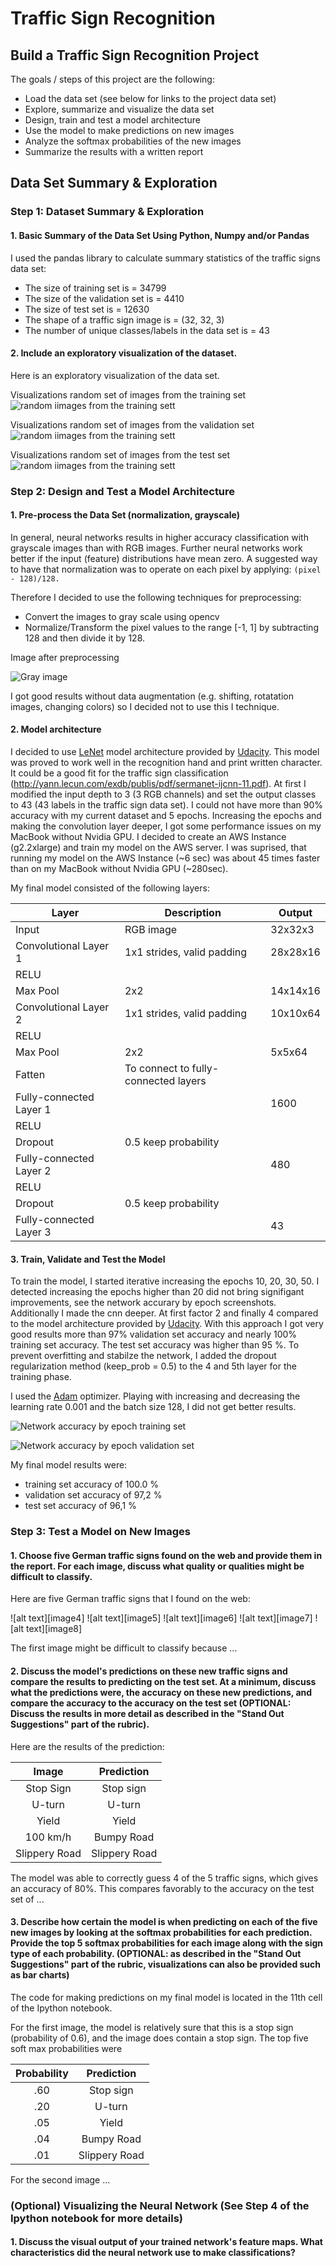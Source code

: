 # **Traffic Sign Recognition** 


## **Build a Traffic Sign Recognition Project**

The goals / steps of this project are the following:
* Load the data set (see below for links to the project data set)
* Explore, summarize and visualize the data set
* Design, train and test a model architecture
* Use the model to make predictions on new images
* Analyze the softmax probabilities of the new images
* Summarize the results with a written report

## **Data Set Summary & Exploration**

### Step 1: Dataset Summary & Exploration

#### 1. Basic Summary of the Data Set Using Python, Numpy and/or Pandas

I used the pandas library to calculate summary statistics of the traffic
signs data set:

* The size of training set is  = 34799
* The size of the validation set is = 4410
* The size of test set is  = 12630
* The shape of a traffic sign image is = (32, 32, 3)
* The number of unique classes/labels in the data set is = 43

#### 2. Include an exploratory visualization of the dataset.

Here is an exploratory visualization of the data set.

Visualizations random set of images from the training set
![random iimages from the training sett](images/1_training_dataset.png)

Visualizations random set of images from the validation set
![random iimages from the training sett](images/1_validation_dataset.png)

Visualizations random set of images from the test set
![random iimages from the training sett](images/1_test_dataset.png)

### Step 2: Design and Test a Model Architecture

#### 1. Pre-process the Data Set (normalization, grayscale)

In general, neural networks results in higher accuracy classification with grayscale images than with RGB images. Further neural networks work better if the input (feature) distributions have mean zero. A suggested way to have that normalization was to operate on each pixel by applying: `(pixel - 128)/128.`

Therefore I decided to use the following techniques for preprocessing:

- Convert the images to gray scale using opencv
- Normalize/Transform the pixel values to the range [-1, 1] by subtracting 128 and then divide it by 128.

Image after preprocessing

![Gray image](images/2_preprocessing.png)

I got good results without data augmentation (e.g. shifting, rotatation images, changing colors)  so I decided not to use this I technique.


#### 2. Model architecture

I decided to use [LeNet](http://yann.lecun.com/exdb/lenet/) model architecture provided by [Udacity](https://github.com/udacity/CarND-LeNet-Lab). This model was proved to work well in the recognition hand and print written character. It could be a good fit for the traffic sign classification (http://yann.lecun.com/exdb/publis/pdf/sermanet-ijcnn-11.pdf).
At first I modified the input depth to 3 (3 RGB channels) and set the output classes to 43 (43 labels in the traffic sign data set). I could not have more than 90% accuracy with my current dataset and 5 epochs.
Increasing the epochs and making the convolution layer deeper, I got some performance issues on my MacBook without Nvidia GPU. I decided to create an AWS Instance (g2.2xlarge) and train my model on the AWS server. I was suprised, that running my model on the AWS Instance (~6 sec) was about 45 times faster than on my MacBook without Nvidia GPU (~280sec).

My final model consisted of the following layers:

|Layer | Description|Output|
|------|------------|------|
|Input | RGB image| 32x32x3|
|Convolutional Layer 1 | 1x1 strides, valid padding | 28x28x16|
|RELU| | |
|Max Pool| 2x2 | 14x14x16|
|Convolutional Layer 2 | 1x1 strides, valid padding | 10x10x64|
|RELU| | |
|Max Pool | 2x2 | 5x5x64|
|Fatten| To connect to fully-connected layers |
|Fully-connected Layer 1| | 1600|
|RELU| | |
|Dropout| 0.5 keep probability ||
|Fully-connected Layer 2| | 480
|RELU| | |
|Dropout| 0.5 keep probability||
|Fully-connected Layer 3| | 43
 


#### 3. Train, Validate and Test the Model

To train the model, I started iterative increasing the epochs 10, 20, 30, 50. I detected increasing the epochs higher than 20 did not bring signifigant improvements, see the network accurary by epoch screenshots.
Additionally I made the cnn deeper. At first factor 2 and finally 4 compared to the model architecture provided by [Udacity](https://github.com/udacity/CarND-LeNet-Lab).
With this approach I got very good results more than 97% validation set accuracy and nearly 100% training set accuracy. The test set accuracy was higher than 95 %.
To prevent overfitting and stabilze the network, I added the dropout regularization method (keep_prob = 0.5) to the 4 and 5th layer for the training phase.

I used the  [Adam](http://sebastianruder.com/optimizing-gradient-descent/index.html#adam) optimizer. Playing with increasing and decreasing the learning rate 0.001 and the batch size 128, I did not get better results.

![Network accuracy by epoch training set](images/2_epoch_training_set.png)

![Network accuracy by epoch validation set](images/2_epoch_validation_set.png)

My final model results were:
* training set accuracy of 100.0 %
* validation set accuracy of 97,2 %
* test set accuracy of 96,1 %


### Step 3: Test a Model on New Images

#### 1. Choose five German traffic signs found on the web and provide them in the report. For each image, discuss what quality or qualities might be difficult to classify.

Here are five German traffic signs that I found on the web:

![alt text][image4] ![alt text][image5] ![alt text][image6] 
![alt text][image7] ![alt text][image8]

The first image might be difficult to classify because ...

#### 2. Discuss the model's predictions on these new traffic signs and compare the results to predicting on the test set. At a minimum, discuss what the predictions were, the accuracy on these new predictions, and compare the accuracy to the accuracy on the test set (OPTIONAL: Discuss the results in more detail as described in the "Stand Out Suggestions" part of the rubric).

Here are the results of the prediction:

| Image			        |     Prediction	        					| 
|:---------------------:|:---------------------------------------------:| 
| Stop Sign      		| Stop sign   									| 
| U-turn     			| U-turn 										|
| Yield					| Yield											|
| 100 km/h	      		| Bumpy Road					 				|
| Slippery Road			| Slippery Road      							|


The model was able to correctly guess 4 of the 5 traffic signs, which gives an accuracy of 80%. This compares favorably to the accuracy on the test set of ...

#### 3. Describe how certain the model is when predicting on each of the five new images by looking at the softmax probabilities for each prediction. Provide the top 5 softmax probabilities for each image along with the sign type of each probability. (OPTIONAL: as described in the "Stand Out Suggestions" part of the rubric, visualizations can also be provided such as bar charts)

The code for making predictions on my final model is located in the 11th cell of the Ipython notebook.

For the first image, the model is relatively sure that this is a stop sign (probability of 0.6), and the image does contain a stop sign. The top five soft max probabilities were

| Probability         	|     Prediction	        					| 
|:---------------------:|:---------------------------------------------:| 
| .60         			| Stop sign   									| 
| .20     				| U-turn 										|
| .05					| Yield											|
| .04	      			| Bumpy Road					 				|
| .01				    | Slippery Road      							|


For the second image ... 

### (Optional) Visualizing the Neural Network (See Step 4 of the Ipython notebook for more details)
#### 1. Discuss the visual output of your trained network's feature maps. What characteristics did the neural network use to make classifications?


